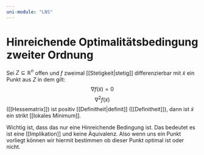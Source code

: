 ```yaml
---
uni-module: "LNS"
---
```


# Hinreichende Optimalitätsbedingung zweiter Ordnung

Sei $Z\subseteq\mathbb{R}^n$ offen und $f$ zweimal [[Stetigkeit|stetig]] differenzierbar mit $\widetilde{x}$ ein Punkt aus $Z$ in dem gilt:
$$\nabla f(\widetilde{x})=0$$
$$\nabla^2f(\widetilde{x})$$
([[Hessematrix]]) ist positiv [[Definitheit|definit]] ([[Definitheit]]), dann ist $\widetilde{x}$ ein strikt [[lokales Minimum]].

Wichtig ist, dass das nur eine Hinreichende Bedingung ist. Das bedeutet es ist eine [[Implikation]] und keine Äquivalenz.
Also wenn uns ein Punkt vorliegt können wir hiermit bestimmen ob dieser Punkt optimal ist oder nicht.

